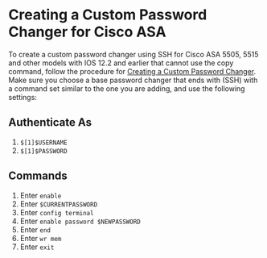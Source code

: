 [title]: # (Creating a Custom Password Changer for Cisco ASA)
[tags]: # (custom,remote,ssh,password changer,cisco,asa)
[priority]: # (1000)

# Creating a Custom Password Changer for Cisco ASA

To create a custom password changer using SSH for Cisco ASA 5505, 5515 and other models with IOS 12.2 and earlier that cannot use the copy command, follow the procedure for [Creating a Custom Password Changer](../creating-a-custom-password-changer/index.md). Make sure you choose a base password changer that ends with (SSH) with a command set similar to the one you are adding, and use the following settings:

## Authenticate As

1. `$[1]$USERNAME`
1. `$[1]$PASSWORD`

## Commands
1. Enter `enable` 
1. Enter `$CURRENTPASSWORD`
1. Enter `config terminal`
1. Enter `enable password $NEWPASSWORD`
1. Enter `end`
1. Enter `wr mem`
1. Enter `exit`
